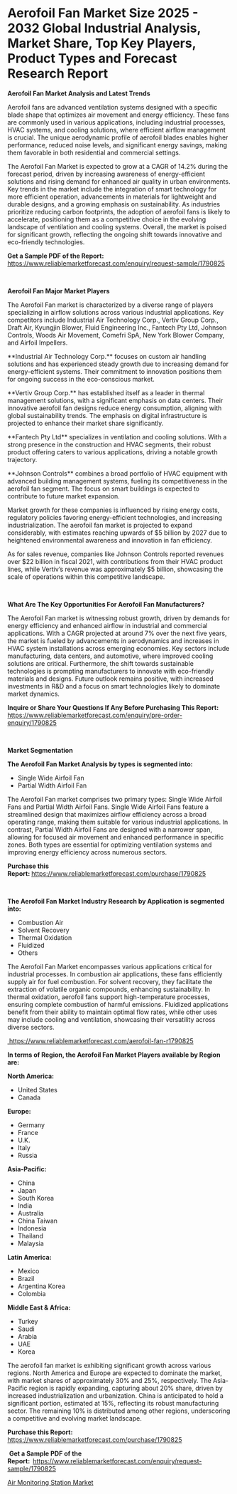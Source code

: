<p><h1>Aerofoil Fan Market Size 2025 - 2032 Global Industrial Analysis, Market Share, Top Key Players, Product Types and Forecast Research Report</h1></p><p><strong>Aerofoil Fan Market Analysis and Latest Trends</strong></p>
<p><p>Aerofoil fans are advanced ventilation systems designed with a specific blade shape that optimizes air movement and energy efficiency. These fans are commonly used in various applications, including industrial processes, HVAC systems, and cooling solutions, where efficient airflow management is crucial. The unique aerodynamic profile of aerofoil blades enables higher performance, reduced noise levels, and significant energy savings, making them favorable in both residential and commercial settings.</p><p>The Aerofoil Fan Market is expected to grow at a CAGR of 14.2% during the forecast period, driven by increasing awareness of energy-efficient solutions and rising demand for enhanced air quality in urban environments. Key trends in the market include the integration of smart technology for more efficient operation, advancements in materials for lightweight and durable designs, and a growing emphasis on sustainability. As industries prioritize reducing carbon footprints, the adoption of aerofoil fans is likely to accelerate, positioning them as a competitive choice in the evolving landscape of ventilation and cooling systems. Overall, the market is poised for significant growth, reflecting the ongoing shift towards innovative and eco-friendly technologies.</p></p>
<p><strong>Get a Sample PDF of the Report:&nbsp;</strong> <a href="https://www.reliablemarketforecast.com/enquiry/request-sample/1790825?utm_campaign=3528&utm_medium=2&utm_source=Github&utm_content=ia&utm_term=10042025&utm_id=aerofoil-fan">https://www.reliablemarketforecast.com/enquiry/request-sample/1790825</a></p>
<p>&nbsp;</p>
<p><strong>Aerofoil Fan Major Market Players</strong></p>
<p><p>The Aerofoil Fan market is characterized by a diverse range of players specializing in airflow solutions across various industrial applications. Key competitors include Industrial Air Technology Corp., Vertiv Group Corp., Draft Air, Kyungjin Blower, Fluid Engineering Inc., Fantech Pty Ltd, Johnson Controls, Woods Air Movement, Comefri SpA, New York Blower Company, and Airfoil Impellers. </p><p>**Industrial Air Technology Corp.** focuses on custom air handling solutions and has experienced steady growth due to increasing demand for energy-efficient systems. Their commitment to innovation positions them for ongoing success in the eco-conscious market.</p><p>**Vertiv Group Corp.** has established itself as a leader in thermal management solutions, with a significant emphasis on data centers. Their innovative aerofoil fan designs reduce energy consumption, aligning with global sustainability trends. The emphasis on digital infrastructure is projected to enhance their market share significantly.</p><p>**Fantech Pty Ltd** specializes in ventilation and cooling solutions. With a strong presence in the construction and HVAC segments, their robust product offering caters to various applications, driving a notable growth trajectory.</p><p>**Johnson Controls** combines a broad portfolio of HVAC equipment with advanced building management systems, fueling its competitiveness in the aerofoil fan segment. The focus on smart buildings is expected to contribute to future market expansion.</p><p>Market growth for these companies is influenced by rising energy costs, regulatory policies favoring energy-efficient technologies, and increasing industrialization. The aerofoil fan market is projected to expand considerably, with estimates reaching upwards of $5 billion by 2027 due to heightened environmental awareness and innovation in fan efficiency.</p><p>As for sales revenue, companies like Johnson Controls reported revenues over $22 billion in fiscal 2021, with contributions from their HVAC product lines, while Vertiv’s revenue was approximately $5 billion, showcasing the scale of operations within this competitive landscape.</p></p>
<p>&nbsp;</p>
<p><strong>What Are The Key Opportunities For Aerofoil Fan Manufacturers?</strong></p>
<p><p>The Aerofoil Fan market is witnessing robust growth, driven by demands for energy efficiency and enhanced airflow in industrial and commercial applications. With a CAGR projected at around 7% over the next five years, the market is fueled by advancements in aerodynamics and increases in HVAC system installations across emerging economies. Key sectors include manufacturing, data centers, and automotive, where improved cooling solutions are critical. Furthermore, the shift towards sustainable technologies is prompting manufacturers to innovate with eco-friendly materials and designs. Future outlook remains positive, with increased investments in R&D and a focus on smart technologies likely to dominate market dynamics.</p></p>
<p><strong>Inquire or Share Your Questions If Any Before Purchasing This Report:</strong> <a href="https://www.reliablemarketforecast.com/enquiry/pre-order-enquiry/1790825?utm_campaign=3528&utm_medium=2&utm_source=Github&utm_content=ia&utm_term=10042025&utm_id=aerofoil-fan">https://www.reliablemarketforecast.com/enquiry/pre-order-enquiry/1790825</a></p>
<p>&nbsp;</p>
<p><strong>Market Segmentation</strong></p>
<p><strong>The Aerofoil Fan Market Analysis by types is segmented into:</strong></p>
<p><ul><li>Single Wide Airfoil Fan</li><li>Partial Width Airfoil Fan</li></ul></p>
<p><p>The Aerofoil Fan market comprises two primary types: Single Wide Airfoil Fans and Partial Width Airfoil Fans. Single Wide Airfoil Fans feature a streamlined design that maximizes airflow efficiency across a broad operating range, making them suitable for various industrial applications. In contrast, Partial Width Airfoil Fans are designed with a narrower span, allowing for focused air movement and enhanced performance in specific zones. Both types are essential for optimizing ventilation systems and improving energy efficiency across numerous sectors.</p></p>
<p><strong>Purchase this Report:&nbsp;</strong><a href="https://www.reliablemarketforecast.com/purchase/1790825?utm_campaign=3528&utm_medium=2&utm_source=Github&utm_content=ia&utm_term=10042025&utm_id=aerofoil-fan">https://www.reliablemarketforecast.com/purchase/1790825</a></p>
<p>&nbsp;</p>
<p><strong>The Aerofoil Fan Market Industry Research by Application is segmented into:</strong></p>
<p><ul><li>Combustion Air</li><li>Solvent Recovery</li><li>Thermal Oxidation</li><li>Fluidized</li><li>Others</li></ul></p>
<p><p>The Aerofoil Fan Market encompasses various applications critical for industrial processes. In combustion air applications, these fans efficiently supply air for fuel combustion. For solvent recovery, they facilitate the extraction of volatile organic compounds, enhancing sustainability. In thermal oxidation, aerofoil fans support high-temperature processes, ensuring complete combustion of harmful emissions. Fluidized applications benefit from their ability to maintain optimal flow rates, while other uses may include cooling and ventilation, showcasing their versatility across diverse sectors.</p></p>
<p><a href="https://www.reliablemarketforecast.com/aerofoil-fan-r1790825?utm_campaign=3528&utm_medium=2&utm_source=Github&utm_content=ia&utm_term=10042025&utm_id=aerofoil-fan">&nbsp;https://www.reliablemarketforecast.com/aerofoil-fan-r1790825</a></p>
<p><strong>In terms of Region, the Aerofoil Fan Market Players available by Region are:</strong></p>
<p>
    <p> <strong> North America: </strong>
        <ul>
            <li>United States</li>
            <li>Canada</li>
        </ul>
        </p> 
    <p> <strong> Europe: </strong>
        <ul>
            <li>Germany</li>
            <li>France</li>
            <li>U.K.</li>
            <li>Italy</li>
            <li>Russia</li>
        </ul>
        </p> 
    <p> <strong> Asia-Pacific: </strong>
        <ul>
            <li>China</li>
            <li>Japan</li>
            <li>South Korea</li>
            <li>India</li>
            <li>Australia</li>
            <li>China Taiwan</li>
            <li>Indonesia</li>
            <li>Thailand</li>
            <li>Malaysia</li>
        </ul>
        </p> 
    <p> <strong> Latin America: </strong>
        <ul>
            <li>Mexico</li>
            <li>Brazil</li>
            <li>Argentina Korea</li>
            <li>Colombia</li>
        </ul>
        </p> 
    <p> <strong> Middle East & Africa: </strong>
        <ul>
            <li>Turkey</li>
            <li>Saudi</li>
            <li>Arabia</li>
            <li>UAE</li>
            <li>Korea</li>
        </ul>
    </p>
    </p>
<p><p>The aerofoil fan market is exhibiting significant growth across various regions. North America and Europe are expected to dominate the market, with market shares of approximately 30% and 25%, respectively. The Asia-Pacific region is rapidly expanding, capturing about 20% share, driven by increased industrialization and urbanization. China is anticipated to hold a significant portion, estimated at 15%, reflecting its robust manufacturing sector. The remaining 10% is distributed among other regions, underscoring a competitive and evolving market landscape.</p></p>
<p><strong>Purchase this Report: </strong><a href="https://www.reliablemarketforecast.com/purchase/1790825?utm_campaign=3528&utm_medium=2&utm_source=Github&utm_content=ia&utm_term=10042025&utm_id=aerofoil-fan">https://www.reliablemarketforecast.com/purchase/1790825</a></p>
<p>&nbsp;<strong>Get a Sample PDF of the Report:&nbsp;&nbsp;</strong><a href="https://www.reliablemarketforecast.com/enquiry/request-sample/1790825?utm_campaign=3528&utm_medium=2&utm_source=Github&utm_content=ia&utm_term=10042025&utm_id=aerofoil-fan">https://www.reliablemarketforecast.com/enquiry/request-sample/1790825</a></p>
<p><strong></strong></p>
<p><p><a href="https://github.com/coricnzati/Market-Research-Report-List-1/blob/main/air-monitoring-station-market.md?utm_campaign=3528&utm_medium=2&utm_source=Github&utm_content=ia&utm_term=10042025&utm_id=aerofoil-fan">Air Monitoring Station Market</a></p></p>